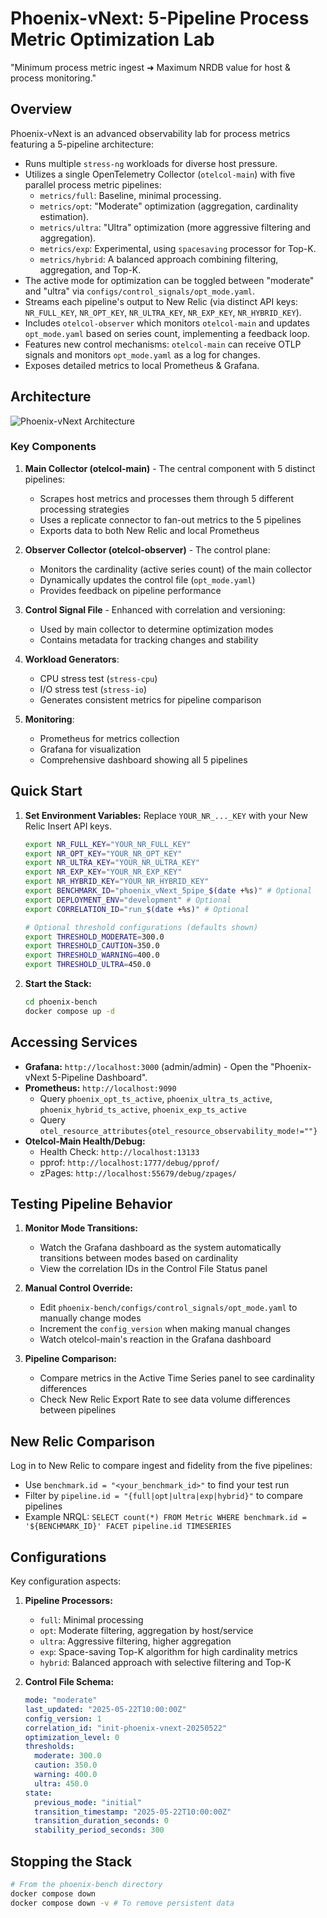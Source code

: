 # Phoenix-vNext: 5-Pipeline Process Metric Optimization Lab

"Minimum process metric ingest ➜ Maximum NRDB value for host & process monitoring."

## Overview

Phoenix-vNext is an advanced observability lab for process metrics featuring a 5-pipeline architecture:

- Runs multiple `stress-ng` workloads for diverse host pressure.
- Utilizes a single OpenTelemetry Collector (`otelcol-main`) with five parallel process metric pipelines:
  - `metrics/full`: Baseline, minimal processing.
  - `metrics/opt`: "Moderate" optimization (aggregation, cardinality estimation).
  - `metrics/ultra`: "Ultra" optimization (more aggressive filtering and aggregation).
  - `metrics/exp`: Experimental, using `spacesaving` processor for Top-K.
  - `metrics/hybrid`: A balanced approach combining filtering, aggregation, and Top-K.
- The active mode for optimization can be toggled between "moderate" and "ultra" via `configs/control_signals/opt_mode.yaml`.
- Streams each pipeline's output to New Relic (via distinct API keys: `NR_FULL_KEY`, `NR_OPT_KEY`, `NR_ULTRA_KEY`, `NR_EXP_KEY`, `NR_HYBRID_KEY`).
- Includes `otelcol-observer` which monitors `otelcol-main` and updates `opt_mode.yaml` based on series count, implementing a feedback loop.
- Features new control mechanisms: `otelcol-main` can receive OTLP signals and monitors `opt_mode.yaml` as a log for changes.
- Exposes detailed metrics to local Prometheus & Grafana.

## Architecture

![Phoenix-vNext Architecture](https://i.imgur.com/nVsXjGm.png)

### Key Components

1. **Main Collector (otelcol-main)** - The central component with 5 distinct pipelines:
   - Scrapes host metrics and processes them through 5 different processing strategies
   - Uses a replicate connector to fan-out metrics to the 5 pipelines
   - Exports data to both New Relic and local Prometheus

2. **Observer Collector (otelcol-observer)** - The control plane:
   - Monitors the cardinality (active series count) of the main collector
   - Dynamically updates the control file (`opt_mode.yaml`)
   - Provides feedback on pipeline performance

3. **Control Signal File** - Enhanced with correlation and versioning:
   - Used by main collector to determine optimization modes
   - Contains metadata for tracking changes and stability

4. **Workload Generators**:
   - CPU stress test (`stress-cpu`)
   - I/O stress test (`stress-io`)
   - Generates consistent metrics for pipeline comparison

5. **Monitoring**:
   - Prometheus for metrics collection
   - Grafana for visualization
   - Comprehensive dashboard showing all 5 pipelines

## Quick Start

1. **Set Environment Variables:**
   Replace `YOUR_NR_..._KEY` with your New Relic Insert API keys.

   ```bash
   export NR_FULL_KEY="YOUR_NR_FULL_KEY"
   export NR_OPT_KEY="YOUR_NR_OPT_KEY"
   export NR_ULTRA_KEY="YOUR_NR_ULTRA_KEY"
   export NR_EXP_KEY="YOUR_NR_EXP_KEY"
   export NR_HYBRID_KEY="YOUR_NR_HYBRID_KEY"
   export BENCHMARK_ID="phoenix_vNext_5pipe_$(date +%s)" # Optional
   export DEPLOYMENT_ENV="development" # Optional
   export CORRELATION_ID="run_$(date +%s)" # Optional
   
   # Optional threshold configurations (defaults shown)
   export THRESHOLD_MODERATE=300.0
   export THRESHOLD_CAUTION=350.0
   export THRESHOLD_WARNING=400.0
   export THRESHOLD_ULTRA=450.0
   ```

2. **Start the Stack:**
   ```bash
   cd phoenix-bench
   docker compose up -d
   ```

## Accessing Services

- **Grafana:** `http://localhost:3000` (admin/admin) - Open the "Phoenix-vNext 5-Pipeline Dashboard".
- **Prometheus:** `http://localhost:9090`
  - Query `phoenix_opt_ts_active`, `phoenix_ultra_ts_active`, `phoenix_hybrid_ts_active`, `phoenix_exp_ts_active`
  - Query `otel_resource_attributes{otel_resource_observability_mode!=""}`
- **Otelcol-Main Health/Debug:**
  - Health Check: `http://localhost:13133`
  - pprof: `http://localhost:1777/debug/pprof/`
  - zPages: `http://localhost:55679/debug/zpages/`

## Testing Pipeline Behavior

1. **Monitor Mode Transitions:**
   - Watch the Grafana dashboard as the system automatically transitions between modes based on cardinality
   - View the correlation IDs in the Control File Status panel

2. **Manual Control Override:**
   - Edit `phoenix-bench/configs/control_signals/opt_mode.yaml` to manually change modes
   - Increment the `config_version` when making manual changes
   - Watch otelcol-main's reaction in the Grafana dashboard

3. **Pipeline Comparison:**
   - Compare metrics in the Active Time Series panel to see cardinality differences
   - Check New Relic Export Rate to see data volume differences between pipelines

## New Relic Comparison

Log in to New Relic to compare ingest and fidelity from the five pipelines:
- Use `benchmark.id = "<your_benchmark_id>"` to find your test run
- Filter by `pipeline.id = "{full|opt|ultra|exp|hybrid}"` to compare pipelines 
- Example NRQL: `SELECT count(*) FROM Metric WHERE benchmark.id = '${BENCHMARK_ID}' FACET pipeline.id TIMESERIES`

## Configurations

Key configuration aspects:

1. **Pipeline Processors:**
   - `full`: Minimal processing
   - `opt`: Moderate filtering, aggregation by host/service
   - `ultra`: Aggressive filtering, higher aggregation
   - `exp`: Space-saving Top-K algorithm for high cardinality metrics
   - `hybrid`: Balanced approach with selective filtering and Top-K

2. **Control File Schema:**
   ```yaml
   mode: "moderate"
   last_updated: "2025-05-22T10:00:00Z"
   config_version: 1
   correlation_id: "init-phoenix-vnext-20250522"
   optimization_level: 0
   thresholds:
     moderate: 300.0
     caution: 350.0
     warning: 400.0
     ultra: 450.0
   state:
     previous_mode: "initial"
     transition_timestamp: "2025-05-22T10:00:00Z"
     transition_duration_seconds: 0
     stability_period_seconds: 300
   ```

## Stopping the Stack

```bash
# From the phoenix-bench directory
docker compose down
docker compose down -v # To remove persistent data
```
